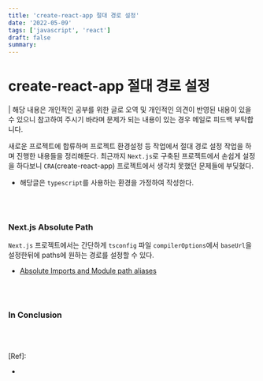 ```yaml
---
title: 'create-react-app 절대 경로 설정'
date: '2022-05-09'
tags: ['javascript', 'react']
draft: false
summary:
---
```


# create-react-app 절대 경로 설정

| 해당 내용은 개인적인 공부를 위한 글로 오역 및 개인적인 의견이 반영된 내용이 있을 수 있으니 참고하여 주시기 바라며 문제가 되는 내용이 있는 경우 메일로 피드백 부탁합니다.

새로운 프로젝트에 합류하며 프로젝트 환경설정 등 작업에서 절대 경로 설정 작업을 하며 진행한 내용들을 정리해둔다. 최근까지 `Next.js`로 구축된 프로젝트에서 손쉽게 설정을 하다보니 `CRA`(create-react-app) 프로젝트에서 생각치 못했던 문제들에 부딪혔다.

- 해당글은 `typescript`를 사용하는 환경을 가정하여 작성한다.

<br /><br />

### Next.js Absolute Path

`Next.js` 프로젝트에서는 간단하게 `tsconfig` 파일 `compilerOptions`에서 `baseUrl`을 설정한뒤에 paths에 원하는 경로를 설정할 수 있다.

- [Absolute Imports and Module path aliases](https://nextjs.org/docs/advanced-features/module-path-aliases)

<br /><br />

### In Conclusion

<br /><br />

[Ref]:

- []()

<br /><br /><br />
